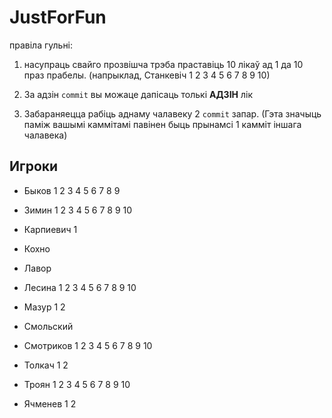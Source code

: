 ﻿
JustForFun
==========
правіла гульні:

1. насупраць свайго прозвішча трэба праставіць 10 лікаў ад 1 да 10 праз прабелы.
(напрыклад, Станкевіч 1 2 3 4 5 6 7 8 9 10)

2. За адзін `commit` вы можаце дапісаць толькі __АДЗІН__ лік

3. Забараняецца рабіць аднаму чалавеку 2 `commit` запар. (Гэта значыць паміж вашымі каммітамі павінен быць прынамсі 1 камміт іншага чалавека)


## Игроки

* Быков 1 2 3 4 5 6 7 8 9

* Зимин 1 2 3 4 5 6 7 8 9 10

* Карпиевич 1

* Кохно

* Лавор

* Лесина 1 2 3 4 5 6 7 8 9 10

* Мазур 1 2

* Смольский

* Смотриков 1 2 3 4 5 6 7 8 9 10

* Толкач 1 2

* Троян 1 2 3 4 5 6 7 8 9 10

* Ячменев 1 2
